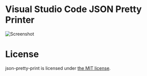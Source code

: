 # Visual Studio Code JSON Pretty Printer

![Screenshot](https://raw.githubusercontent.com/euskadi31/vscode-json-pretty-printer/master/screenshot.gif)

# License

json-pretty-print is licensed under [the MIT license](LICENSE.md).
